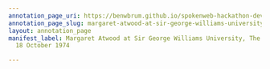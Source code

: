 ```yaml
---
annotation_page_uri: https://benwbrum.github.io/spokenweb-hackathon-development/annotations/margaret-atwood-at-sir-george-williams-university-the-poetry-series-18-october-1974-canvas-1-henry-beissel.json
annotation_page_slug: margaret-atwood-at-sir-george-williams-university-the-poetry-series-18-october-1974-canvas-1-henry-beissel
layout: annotation_page
manifest_label: Margaret Atwood at Sir George Williams University, The Poetry Series,
  18 October 1974

---
```

